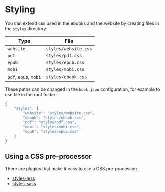 # Styling

You can extend css used in the ebooks and the website by creating files in the `styles` directory:

| Type | File |
| --- | --- |
| `website` | `styles/website.css` |
| `pdf` | `styles/pdf.css` |
| `epub` | `styles/epub.css` |
| `mobi` | `styles/mobi.css` |
| `pdf`, `epub`, `mobi` | `styles/ebook.css` |

These paths can be changed in the `book.json` configuration, for example to use file in the root folder:

```javascript
{
    "styles": {
        "website": "styles/website.css",
        "ebook": "styles/ebook.css",
        "pdf": "styles/pdf.css",
        "mobi": "styles/mobi.css",
        "epub": "styles/epub.css"
    }
}
```

## Using a CSS pre-processor

There are plugins that make it easy to use a CSS pre-processor:

* [styles-less](https://plugins.gitbook.com/plugin/styles-less)
* [styles-sass](https://plugins.gitbook.com/plugin/styles-sass)


